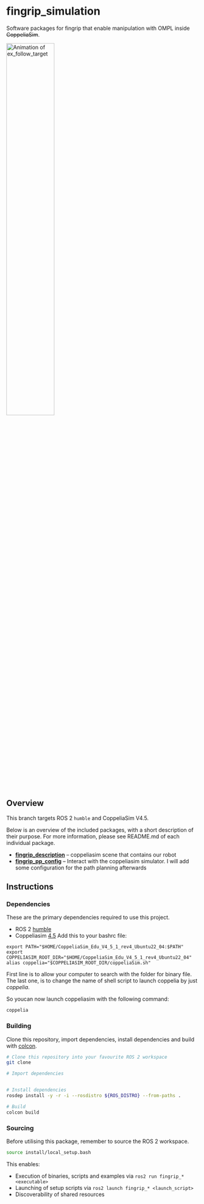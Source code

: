 # fingrip_simulation

Software packages for fingrip that enable manipulation with OMPL inside ~~CoppeliaSim~~.

<p align="left" float="middle">
  <img width="50.0%" src="https://user-images.githubusercontent.com/22929099/147374612-3d0209d3-574e-4a4f-8077-edbbcf8fc47d.gif" alt="Animation of ex_follow_target"/>
</p>

## Overview

This branch targets ROS 2 `humble` and CoppeliaSim V4.5.

Below is an overview of the included packages, with a short description of their purpose. For more information, please see README.md of each individual package.

- [**fingrip_description**](./fingrip_description) – coppeliasim scene that contains our robot
- [**fingrip_pp_config**](./fingrip_pp_config) – Interact with the coppeliasim simulator. I will add some configuration for the path planning afterwards

## Instructions

### Dependencies

These are the primary dependencies required to use this project.

- ROS 2 [humble](https://docs.ros.org/en/humblr/Installation.html)
- Coppeliasim [4.5](https://www.coppeliarobotics.com/downloads)
Add this to your bashrc file:
```
export PATH="$HOME/CoppeliaSim_Edu_V4_5_1_rev4_Ubuntu22_04:$PATH"
export COPPELIASIM_ROOT_DIR="$HOME/CoppeliaSim_Edu_V4_5_1_rev4_Ubuntu22_04"
alias coppelia="$COPPELIASIM_ROOT_DIR/coppeliaSim.sh"
```

First line is to allow your computer to search with the folder for binary file.
The last one, is to change the name of shell script to launch coppelia by just *coppelia*.

So youcan now launch coppeliasim with the following command:
```bash
coppelia
```

### Building

Clone this repository, import dependencies, install dependencies and build with [colcon](https://colcon.readthedocs.io).

```bash
# Clone this repository into your favourite ROS 2 workspace
git clone

# Import dependencies


# Install dependencies
rosdep install -y -r -i --rosdistro ${ROS_DISTRO} --from-paths .

# Build
colcon build
```

### Sourcing

Before utilising this package, remember to source the ROS 2 workspace.

```bash
source install/local_setup.bash
```

This enables:

- Execution of binaries, scripts and examples via `ros2 run fingrip_* <executable>`
- Launching of setup scripts via `ros2 launch fingrip_* <launch_script>`
- Discoverability of shared resources
